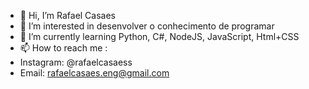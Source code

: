 - 👋 Hi, I’m Rafael Casaes
- 👀 I’m interested in desenvolver o conhecimento de programar
- 🌱 I’m currently learning Python, C#, NodeJS, JavaScript, Html+CSS
- 📫 How to reach me :
- Instagram: @rafaelcasaess
- Email: rafaelcasaes.eng@gmail.com
<!---
RafaelCasaes/RafaelCasaes is a ✨ special ✨ repository because its `README.md` (this file) appears on your GitHub profile.
You can click the Preview link to take a look at your changes.
--->
